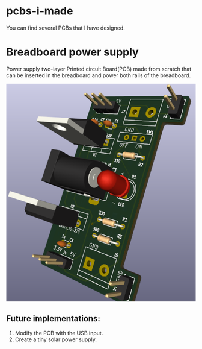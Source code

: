 # pcbs-i-made
You can find several PCBs that I have designed. 
# Breadboard power supply
Power supply two-layer Printed circuit Board(PCB) made from scratch that can be inserted in the breadboard and power both rails of the breadboard.

![Bread Board power supply](https://github.com/DmaslovDataProg/pcbs-i-made/blob/main/BreadBoardPowerSupply/breadBoardComplete3D.png)

## Future implementations: 
1) Modify the PCB with the USB input.
2) Create a tiny solar power supply.

